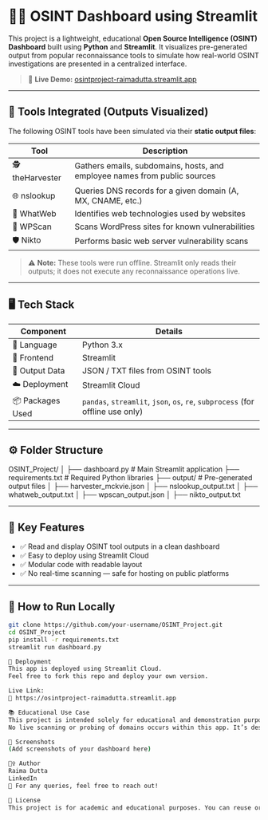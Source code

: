 # 🕵️‍♀️ OSINT Dashboard using Streamlit

This project is a lightweight, educational **Open Source Intelligence (OSINT) Dashboard** built using **Python** and **Streamlit**. It visualizes pre-generated output from popular reconnaissance tools to simulate how real-world OSINT investigations are presented in a centralized interface.

> 📌 **Live Demo:** [osintproject-raimadutta.streamlit.app](https://osintproject-raimadutta.streamlit.app)

---

## 🔧 Tools Integrated (Outputs Visualized)

The following OSINT tools have been simulated via their **static output files**:

| Tool        | Description |
|-------------|-------------|
| 🕵️ theHarvester | Gathers emails, subdomains, hosts, and employee names from public sources |
| 🌐 nslookup     | Queries DNS records for a given domain (A, MX, CNAME, etc.) |
| 🧰 WhatWeb      | Identifies web technologies used by websites |
| 🔐 WPScan       | Scans WordPress sites for known vulnerabilities |
| 🛡️ Nikto        | Performs basic web server vulnerability scans |

> ⚠️ **Note:** These tools were run offline. Streamlit only reads their outputs; it does not execute any reconnaissance operations live.

---

## 🖥️ Tech Stack

| Component     | Details |
|---------------|---------|
| 🐍 Language     | Python 3.x |
| 🎨 Frontend    | Streamlit |
| 📁 Output Data | JSON / TXT files from OSINT tools |
| ☁️ Deployment | Streamlit Cloud |
| 📦 Packages Used | `pandas`, `streamlit`, `json`, `os`, `re`, `subprocess` (for offline use only) |

---

## ⚙️ Folder Structure

OSINT_Project/
│
├── dashboard.py # Main Streamlit application
├── requirements.txt # Required Python libraries
├── output/ # Pre-generated output files
│ ├── harvester_mckvie.json
│ ├── nslookup_output.txt
│ ├── whatweb_output.txt
│ ├── wpscan_output.json
│ ├── nikto_output.txt


---

## 🌟 Key Features

- ✅ Read and display OSINT tool outputs in a clean dashboard
- ✅ Easy to deploy using Streamlit Cloud
- ✅ Modular code with readable layout
- ✅ No real-time scanning — safe for hosting on public platforms

---

## 🧪 How to Run Locally

```bash
git clone https://github.com/your-username/OSINT_Project.git
cd OSINT_Project
pip install -r requirements.txt
streamlit run dashboard.py

🚀 Deployment
This app is deployed using Streamlit Cloud.
Feel free to fork this repo and deploy your own version.

Live Link:
🔗 https://osintproject-raimadutta.streamlit.app

📚 Educational Use Case
This project is intended solely for educational and demonstration purposes.
No live scanning or probing of domains occurs within this app. It’s designed to help students understand how OSINT works using simulated outputs.

📸 Screenshots
(Add screenshots of your dashboard here)

🙋‍♀️ Author
Raima Dutta
LinkedIn
💬 For any queries, feel free to reach out!

📜 License
This project is for academic and educational purposes. You can reuse or adapt it, but please provide proper attribution.
